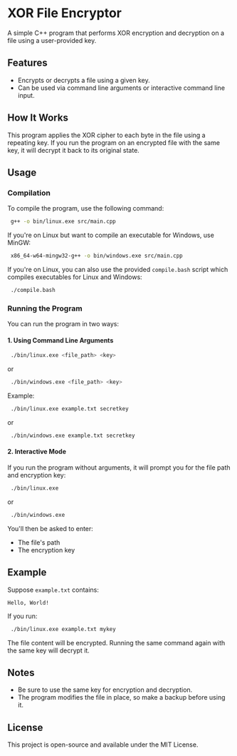 # XOR File Encryptor

A simple C++ program that performs XOR encryption and decryption on a file using a user-provided key.

## Features

- Encrypts or decrypts a file using a given key.
- Can be used via command line arguments or interactive command line input.

## How It Works

This program applies the XOR cipher to each byte in the file using a repeating key. If you run the program on an encrypted file with the same key, it will decrypt it back to its original state.

## Usage

### Compilation

To compile the program, use the following command:

```sh
 g++ -o bin/linux.exe src/main.cpp
```

If you're on Linux but want to compile an executable for Windows, use MinGW:

```sh
 x86_64-w64-mingw32-g++ -o bin/windows.exe src/main.cpp
```

If you're on Linux, you can also use the provided `compile.bash` script which compiles executables for Linux and Windows:

```sh
 ./compile.bash
```

### Running the Program

You can run the program in two ways:

#### 1. Using Command Line Arguments

```sh
 ./bin/linux.exe <file_path> <key>
```
or
```sh
 ./bin/windows.exe <file_path> <key>
```

Example:

```sh
 ./bin/linux.exe example.txt secretkey
```
or
```sh
 ./bin/windows.exe example.txt secretkey
```

#### 2. Interactive Mode

If you run the program without arguments, it will prompt you for the file path and encryption key:

```sh
 ./bin/linux.exe
```
or
```sh
 ./bin/windows.exe
```

You'll then be asked to enter:

- The file's path
- The encryption key

## Example

Suppose `example.txt` contains:

```
Hello, World!
```

If you run:

```sh
 ./bin/linux.exe example.txt mykey
```

The file content will be encrypted. Running the same command again with the same key will decrypt it.

## Notes

- Be sure to use the same key for encryption and decryption.
- The program modifies the file in place, so make a backup before using it.

## License

This project is open-source and available under the MIT License.

